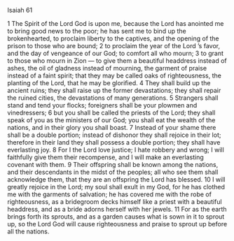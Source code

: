 Isaiah 61

1	The Spirit of the Lord God is upon me, because the Lord has anointed me to bring good news to the poor; he has sent me to bind up the brokenhearted, to proclaim liberty to the captives, and the opening of the prison to those who are bound;
2	to proclaim the year of the Lord ’s favor, and the day of vengeance of our God; to comfort all who mourn;
3	to grant to those who mourn in Zion — to give them a beautiful headdress instead of ashes, the oil of gladness instead of mourning, the garment of praise instead of a faint spirit; that they may be called oaks of righteousness, the planting of the Lord, that he may be glorified.
4	They shall build up the ancient ruins; they shall raise up the former devastations; they shall repair the ruined cities, the devastations of many generations.
5	Strangers shall stand and tend your flocks; foreigners shall be your plowmen and vinedressers;
6	but you shall be called the priests of the Lord; they shall speak of you as the ministers of our God; you shall eat the wealth of the nations, and in their glory you shall boast.
7	Instead of your shame there shall be a double portion; instead of dishonor they shall rejoice in their lot; therefore in their land they shall possess a double portion; they shall have everlasting joy.
8	For I the Lord love justice; I hate robbery and wrong; I will faithfully give them their recompense, and I will make an everlasting covenant with them.
9	Their offspring shall be known among the nations, and their descendants in the midst of the peoples; all who see them shall acknowledge them, that they are an offspring the Lord has blessed.
10	I will greatly rejoice in the Lord; my soul shall exult in my God, for he has clothed me with the garments of salvation; he has covered me with the robe of righteousness, as a bridegroom decks himself like a priest with a beautiful headdress, and as a bride adorns herself with her jewels.
11	For as the earth brings forth its sprouts, and as a garden causes what is sown in it to sprout up, so the Lord God will cause righteousness and praise to sprout up before all the nations.

